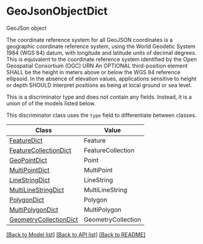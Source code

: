 # GeoJsonObjectDict

GeoJSon object

The coordinate reference system for all GeoJSON coordinates is a
geographic coordinate reference system, using the World Geodetic System
1984 (WGS 84) datum, with longitude and latitude units of decimal
degrees.
This is equivalent to the coordinate reference system identified by the
Open Geospatial Consortium (OGC) URN
An OPTIONAL third-position element SHALL be the height in meters above
or below the WGS 84 reference ellipsoid.
In the absence of elevation values, applications sensitive to height or
depth SHOULD interpret positions as being at local ground or sea level.


This is a discriminator type and does not contain any fields. Instead, it is a union
of of the models listed below.

This discriminator class uses the `type` field to differentiate between classes.

| Class | Value
| ------------ | -------------
[FeatureDict](FeatureDict.md) | Feature
[FeatureCollectionDict](FeatureCollectionDict.md) | FeatureCollection
[GeoPointDict](GeoPointDict.md) | Point
[MultiPointDict](MultiPointDict.md) | MultiPoint
[LineStringDict](LineStringDict.md) | LineString
[MultiLineStringDict](MultiLineStringDict.md) | MultiLineString
[PolygonDict](PolygonDict.md) | Polygon
[MultiPolygonDict](MultiPolygonDict.md) | MultiPolygon
[GeometryCollectionDict](GeometryCollectionDict.md) | GeometryCollection


[[Back to Model list]](../../../README.md#models-v2-link) [[Back to API list]](../../../README.md#documentation-for-api-endpoints) [[Back to README]](../../../README.md)
